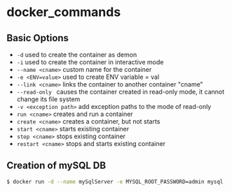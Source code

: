 # docker_commands

## Basic Options
+ ```-d``` used to create the container as demon
+ ```-i``` used to create the container in interactive mode
+ ```--name <cname>``` custom name for the container    
+ ```-e <ENV=value>``` used to create ENV variable = val
+ ```--link <cname>``` links the container to another container "cname" 
+ ```--read-only ``` causes the container created in read-only mode, it cannot change its file system
+ ```-v <exception path>``` add exception paths to the mode of read-only 
+ ```run <cname>``` creates and run a container
+ ```create <cname>``` creates a container, but not starts
+ ```start <cname>``` starts existing container
+ ```stop <cname>``` stops existing container
+ ```restart <cname>``` stops and starts existing container

        

## Creation of mySQL DB
```sh
$ docker run -d --name mySqlServer -e MYSQL_ROOT_PASSWORD=admin mysql
```



